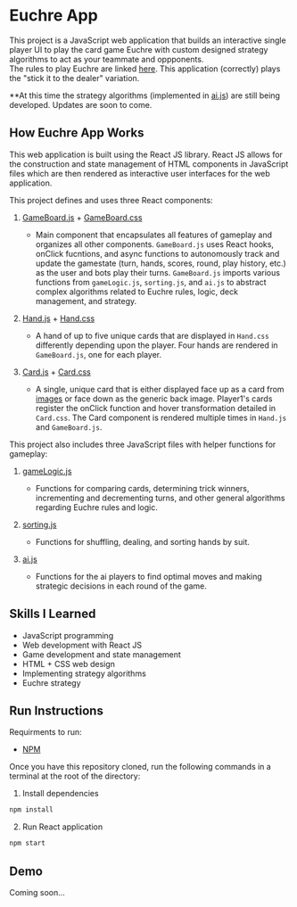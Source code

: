 # Euchre App

This project is a JavaScript web application that builds an interactive single player UI to play the card game Euchre with custom designed strategy algorithms to act as your teammate and oppponents.  
The rules to play Euchre are linked [here](https://euchre.com/rules/). This application (correctly) plays the "stick it to the dealer" variation. 
  
**At this time the strategy algorithms (implemented in [ai.js](/src/ai.js)) are still being developed. Updates are soon to come.

## How Euchre App Works

This web application is built using the React JS library. React JS allows for the construction and state management of HTML components in JavaScript files which are then rendered as interactive user interfaces for the web application.  
  
This project defines and uses three React components:  
1. [GameBoard.js](/src/components/GameBoard.js) + [GameBoard.css](/src/styles/GameBoard.css)
    * Main component that encapsulates all features of gameplay and organizes all other components. `GameBoard.js` uses React hooks, onClick fucntions, and async functions to autonomously track and update the gamestate (turn, hands, scores, round, play history, etc.) as the user and bots play their turns. `GameBoard.js` imports various functions from `gameLogic.js`, `sorting.js`, and `ai.js` to abstract complex algorithms related to Euchre rules, logic, deck management, and strategy.

2. [Hand.js](/src/components/Hand.js) + [Hand.css](/src/components/Hand.css)
    * A hand of up to five unique cards that are displayed in `Hand.css` differently depending upon the player. Four hands are rendered in `GameBoard.js`, one for each player.

3. [Card.js](/src/components/Card.js) + [Card.css](/src/components/Card.css)
    * A single, unique card that is either displayed face up as a card from [images](/public/images) or face down as the generic back image. Player1's cards register the onClick function and hover transformation detailed in `Card.css`. The Card component is rendered multiple times in `Hand.js` and `GameBoard.js`.

This project also includes three JavaScript files with helper functions for gameplay:
1. [gameLogic.js](/gameLogic.js)
    * Functions for comparing cards, determining trick winners, incrementing and decrementing turns, and other general algorithms regarding Euchre rules and logic.

2. [sorting.js](/sorting.js)
    * Functions for shuffling, dealing, and sorting hands by suit.

3. [ai.js](/ai.js)
    * Functions for the ai players to find optimal moves and making strategic decisions in each round of the game.

## Skills I Learned

* JavaScript programming
* Web development with React JS
* Game development and state management
* HTML + CSS web design
* Implementing strategy algorithms
* Euchre strategy

## Run Instructions

Requirments to run:
* [NPM](https://docs.npmjs.com/downloading-and-installing-node-js-and-npm)

Once you have this repository cloned, run the following commands in a terminal at the root of the directory:  

1. Install dependencies
```bash
npm install
```
2. Run React application
```bash
npm start
```

## Demo

Coming soon...
